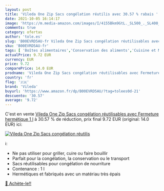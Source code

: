 ```yaml
---
layout: post
title: 'Vileda One Zip Sacs congélation réutilis avec 30.57 % rabais '
date: 2021-10-05 16:14:17
image: 'https://m.media-amazon.com/images/I/4155Bkm9GtL._SL500_._SL400_.jpg'
comments: true
category: ofertas
author: 'tole.es'
slug: 'B00EVRD5AU-fr Vileda One Zip Sacs congélation réutilisables avec...'
sku: 'B00EVRD5AU-fr'
tags: [ 'Boîtes alimentaires','Conservation des aliments','Cuisine et Maison','Rangement et organisation','Rangement et organisation de cuisine','Sacs alimentaires et pour sandwichs','vileda', ]
actualPrice: 9.72 EUR
currency: EUR
price: 9.72
comparePrice: 14.0 EUR
prodname: 'Vileda One Zip Sacs congélation réutilisables avec Fermeture hermétique 1 l'
country: 'fr'
flag: '🇫🇷'
brand: 'Vileda'
buyurl: 'https://www.amazon.fr/dp/B00EVRD5AU/?tag=tolees0d-21'
descuento: '30.57'
average: '9.72'
---
```


C'est en vente [Vileda One Zip Sacs congélation réutilisables avec Fermeture hermétique 1 l](https://www.amazon.fr/dp/B00EVRD5AU/?tag=tolees0d-21)  à  30.57 % de réduction, prix final  9.72 EUR (original: 14.0 EUR) ici:

[![Vileda One Zip Sacs congélation réutilis](https://m.media-amazon.com/images/I/4155Bkm9GtL._SL500_._SL400_.jpg)](https://www.amazon.fr/dp/B00EVRD5AU/?tag=tolees0d-21)

ℹ️:

- Ne pas utiliser pour griller, cuire ou faire bouillir
- Parfait pour la congélation, la conservation ou le transport
- Sacs réutilisables pour congélation de nourriture
- Contenance : 1 l
- Hermétiques et fabriqués avec un matériau très épais

[🛒 Achète-le!!](https://www.amazon.fr/dp/B00EVRD5AU/?tag=tolees0d-21)
